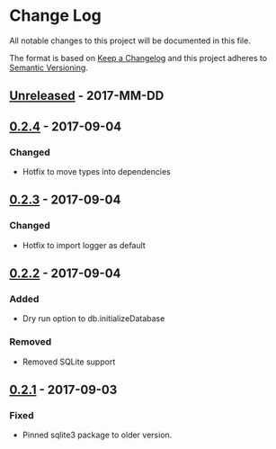 # Change Log

All notable changes to this project will be documented in this file.

The format is based on [Keep a Changelog](http://keepachangelog.com/en/1.0.0/)
and this project adheres to [Semantic Versioning](http://semver.org/spec/v2.0.0.html).

## [Unreleased] - 2017-MM-DD

## [0.2.4] - 2017-09-04
### Changed
- Hotfix to move types into dependencies

## [0.2.3] - 2017-09-04
### Changed
- Hotfix to import logger as default

## [0.2.2] - 2017-09-04
### Added
- Dry run option to db.initializeDatabase
### Removed
- Removed SQLite support

## [0.2.1] - 2017-09-03
### Fixed
- Pinned sqlite3 package to older version.

[Unreleased]: https://github.com/siggame/colisee-lib/compare/v0.2.1...HEAD
[0.2.4]: https://github.com/siggame/colisee-lib/compare/v0.2.3...v0.2.4
[0.2.3]: https://github.com/siggame/colisee-lib/compare/v0.2.2...v0.2.3
[0.2.2]: https://github.com/siggame/colisee-lib/compare/v0.2.1...v0.2.2
[0.2.1]: https://github.com/siggame/colisee-lib/compare/v0.0.0...v0.2.1